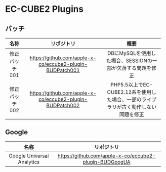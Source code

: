 # EC-CUBE2 Plugins

## パッチ

| 名称 | リポジトリ | 概要 |
|:-----------:|:------------:|:------------:|
| 修正パッチ001 | https://github.com/apple-x-co/eccube2-plugin-BUDPatch001 | DBにMySQLを使用した場合、SESSIONの一部が欠落する問題を修正 |
| 修正パッチ002 | https://github.com/apple-x-co/eccube2-plugin-BUDPatch002 | PHP5.5以上でEC-CUBE2.12系を使用した場合、一部のライブラリが古く動作しない問題を修正 |

## Google

| 名称 | リポジトリ |
|:-----------:|:------------:|
| Google Universal Analytics | https://github.com/apple-x-co/eccube2-plugin-BUDGoogUA |
